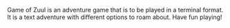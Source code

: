 Game of Zuul is an adventure game that is to be played in a terminal format. It is a text adventure with different options
to roam about. Have fun playing!